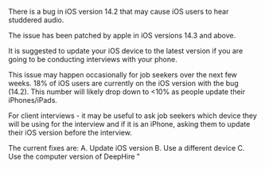 There is a bug in iOS version 14.2 that may cause iOS users to hear studdered audio.

The issue has been patched by apple in iOS versions 14.3 and above.

It is suggested to update your iOS device to the latest version if you are going to be conducting interviews with your phone.

This issue may happen occasionally for job seekers over the next few weeks. 18% of iOS users are currently on the iOS version with the bug (14.2). This number will likely drop down to <10% as people update their iPhones/iPads.

For client interviews - it may be useful to ask job seekers which device they will be using for the interview and if it is an iPhone, asking them to update their iOS version before the interview.

The current fixes are:
A. Update iOS version
B. Use a different device
C. Use the computer version of DeepHire
"
